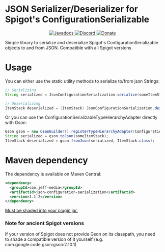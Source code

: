 # JSON Serializer/Deserializer for Spigot's ConfigurationSerializable
<!--- Buttons start -->
<p align="center">
  <a href="https://hub.jeff-media.com/javadocs/com/jeff-media/json-configuration-serialization/1.1.2">
    <img src="https://static.jeff-media.com/img/button_javadocs.png?3" alt="Javadocs">
  </a>
  <a href="https://discord.jeff-media.com/">
    <img src="https://static.jeff-media.com/img/button_discord.png?3" alt="Discord">
  </a>
  <a href="https://paypal.me/mfnalex">
    <img src="https://static.jeff-media.com/img/button_donate.png?3" alt="Donate">
  </a>
</p>
<!--- Buttons end -->

Simple library to serialize and deserialize Spigot's ConfigurationSerializable objects to and from JSON. Compatible with all Spigot versions.

# Usage
You can either use the static utility methods to serialize to/from json Strings:

```java
// Serializing
String serialized = JsonConfigurationSerialization.serialize(someItemStack);

// Deserializing
ItemStack deserialized = (ItemStack) JsonConfigurationSerialization.deserialize(serialized);
```

Or you can use the ConfigurationSerializableTypeHierarchyAdapter directly with Gson:
```java
Gson gson = new GsonBuilder().registerTypeHierarchyAdapter(ConfigurationSerializable.class, JsonConfigurationSerialization.TYPE_HIERARCHY_ADAPTER).create();
String serialized = gson.toJson(someItemStack);
ItemStack deserialized = gson.fromJson(serialized, ItemStack.class);
```

# Maven dependency
The dependency is available on Maven Central:
```xml
<dependency>
  <groupId>com.jeff-media</groupId>
  <artifactId>json-configuration-serialization</artifactId>
  <version>1.1.2</version>
</dependency>
```

[Must be shaded into your plugin jar.](https://blog.jeff-media.com/common-maven-questions/)

### Note for ancient Spigot versions
If your version of Spigot does not provide Gson on its classpath, you need to shade a compatible version of it yourself (e.g. com.google.code.gson:gson:2.10.1)